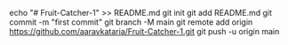 echo "# Fruit-Catcher-1" >> README.md
git init
git add README.md
git commit -m "first commit"
git branch -M main
git remote add origin https://github.com/aaravkataria/Fruit-Catcher-1.git
git push -u origin main
